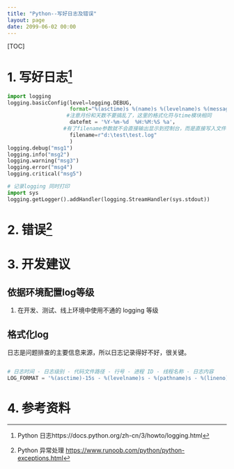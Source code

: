 ```yaml
---
title: "Python--写好日志及错误"
layout: page
date: 2099-06-02 00:00
---
```

[TOC]
# 1. 写好日志[^2]


```python
import logging
logging.basicConfig(level=logging.DEBUG,
                    format="%(asctime)s %(name)s %(levelname)s %(message)s",
                   #注意月份和天数不要搞乱了，这里的格式化符与time模块相同
                    datefmt = '%Y-%m-%d  %H:%M:%S %a'，   
                  #有了filename参数就不会直接输出显示到控制台，而是直接写入文件
                    filename=r"d:\test\test.log" 
                    )
logging.debug("msg1")
logging.info("msg2")
logging.warning("msg3")
logging.error("msg4")
logging.critical("msg5")

# 记录logging 同时打印
import sys
logging.getLogger().addHandler(logging.StreamHandler(sys.stdout))

```

# 2. 错误[^1]


# 3. 开发建议

## 依据环境配置log等级
1. 在开发、测试、线上环境中使用不通的 logging 等级

## 格式化log
日志是问题排查的主要信息来源，所以日志记录得好不好，很关键。

```python

# 日志时间 - 日志级别 - 代码文件路径 - 行号 - 进程 ID - 线程名称 - 日志内容
LOG_FORMAT = '%(asctime)-15s - %(levelname)s - %(pathname)s - %(lineno)d - %(process)d - %(threadName)s - %(message)s'
```


# 4. 参考资料

[^1]:Python 异常处理 https://www.runoob.com/python/python-exceptions.html
[^2]:Python 日志https://docs.python.org/zh-cn/3/howto/logging.html